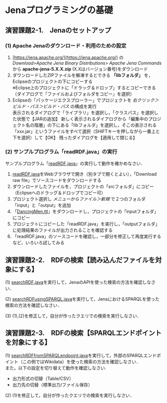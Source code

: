 # Jenaプログラミングの基礎

## 演習課題2-1.　Jenaのセットアップ
### (1) Apache Jenaのダウンロード・利用のための設定
1. [https://jena.apache.org/](https://jena.apache.org/) の *Download>Apache Jena Binary Distributions>
Apache Jena Commands* から **apache-jena-5.X.X.zip** (X.Xはバージョン番号)をダウンロード
2. ダウンロードしたZIPファイルを解凍するとできる **「libフォルダ」** を，Eclipseのプロジェクトの下にコピーする  
※Eclipse上のプロジェクトに「ドラッグ＆ドロップ」するとコピーできる（ダイアログで「ファイルおよびフォルダをコピー」を選択）
3. Eclipseの「パッケージエクスプローラー」でプロジェクトを *右クリック＞ビルド・パス＞ビルド・パス* の構成を実行  
表示されるダイアログで「ライブラリ」を選択し，「クラスパス」を選択した状態で【JARの追加】
新しく表示されるダイアログから「編集中のプロジェクト名の階層」の下にある「libフォルダ」を選択し，そこの表示される「xxx.jar」というファイルをすべて選択（SHIFTキーを押しながら一番上と下を選択）して【OK】
残ったダイアログを【適用して閉じる】

### (2) サンプルプログラム「readRDF.java」の実行
サンプルプログラム「[readRDF.java](jena_sample/src/readRDF.java)」の実行して動作を確かめなさい．
1. [readRDF.java](jena_sample/src/readRDF.java)をWebブラウザで開き（別タブで開くとよい），「Download raw file」でソースコードをダウンロードする
2. ダウンロードしたファイルを，プロジェクトの「srcフォルダ」にコピー（Eclipseへのドラッグ＆ドロップでコピー可）
3. プロジェクト選択し *メニューからファイル＞新規* で２つのフォルダ「input」と「output」を追加
4. 「[DancingMen.ttl](jena_sample/input/DancingMen.ttl)」をダウンロードし，プロジェクトの「inputフォルダ」にコピー
5. プロジェクトにコピーした「readRDF.java」を実行し，「outputフォルダ」に処理結果のファイルが出力されることを確認する
6. 「readRDF.java」のソースコードを確認し，一部分を修正して再度実行するなど，いろいろ試してみる

## 演習課題2-2.　RDFの検索【読み込んだファイルを対象にする】
(1) [searchRDF.java](jena_sample/src/searchRDF.java)を実行して，JenaのAPIを使った検索の方法を確認しなさい．

(2) [searchRDFusingSPARQL.java](jena_sample/src/searchRDFusingSPARQL.java)を実行して，JenaにおけるSPARQLを使った検索の方法を確認しなさい．

(3) (1),(2)を修正して，自分が作ったクエリでの検索を実行しなさい．

## 演習課題2-3.　RDFの検索【SPARQLエンドポイントを対象にする】
(1) [searchRDFfromSPARQLendpoint.java](jena_sample/src/searchRDFfromSPARQLendpoint.java)を実行して，外部のSPARQLエンドポイント（この例ではWikidata）を使った検索の方法を確認しなさい．  
また，以下の設定を切り替えて動作を確認しなさい.  
- 出力形式の切替（Table/CSV）
- 出力先の切替（標準出力/ファイル保存）

(2) (1)を修正して，自分が作ったクエリでの検索を実行しなさい．

